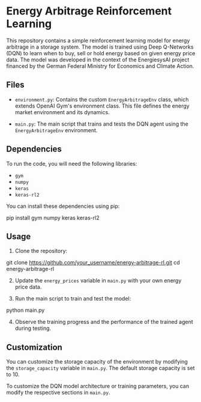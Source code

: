 # Energy Arbitrage Reinforcement Learning

This repository contains a simple reinforcement learning model for energy arbitrage in a storage system. The model is trained using Deep Q-Networks (DQN) to learn when to buy, sell or hold energy based on given energy price data. The model was developed in the context of the EnergiesysAI project financed by the German Federal Ministry for Economics and Climate Action.

## Files

- `environment.py`: Contains the custom `EnergyArbitrageEnv` class, which extends OpenAI Gym's environment class. This file defines the energy market environment and its dynamics.

- `main.py`: The main script that trains and tests the DQN agent using the `EnergyArbitrageEnv` environment.

## Dependencies

To run the code, you will need the following libraries:

- `gym`
- `numpy`
- `keras`
- `keras-rl2`

You can install these dependencies using pip:

pip install gym numpy keras keras-rl2


## Usage

1. Clone the repository:


git clone https://github.com/your_username/energy-arbitrage-rl.git
cd energy-arbitrage-rl


2. Update the `energy_prices` variable in `main.py` with your own energy price data.

3. Run the main script to train and test the model:

python main.py


4. Observe the training progress and the performance of the trained agent during testing.

## Customization

You can customize the storage capacity of the environment by modifying the `storage_capacity` variable in `main.py`. The default storage capacity is set to 10.

To customize the DQN model architecture or training parameters, you can modify the respective sections in `main.py`.



